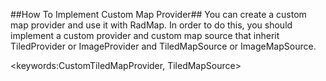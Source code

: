 ##How To Implement Custom Map Provider##
You can create a custom map provider and use it with RadMap. In order to do this, you should implement a custom provider and custom map source that inherit TiledProvider or ImageProvider and TiledMapSource or ImageMapSource.

<keywords:CustomTiledMapProvider, TiledMapSource>

